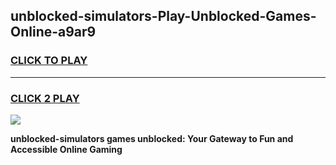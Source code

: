 
## unblocked-simulators-Play-Unblocked-Games-Online-a9ar9
<h3>
<a href="https://premium76.site?title=unblocked-simulators&ref=25A">CLICK TO PLAY</a></h3>
<hr>

<h3>
<a href="https://premium76.site?title=unblocked-simulators&ref=25A">CLICK 2 PLAY</a>
  
</h3>

<a href="https://premium76.site?title=unblocked-simulators&ref=25A"><img src="https://clearcache.store/games.png"></a>


**unblocked-simulators games unblocked: Your Gateway to Fun and Accessible Online Gaming**
